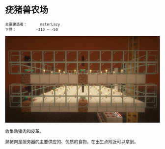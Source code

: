 # 疣猪兽农场

```
主要建造者：		msterLazy
下界：			-310 ~ -50
```

![](/img/place/疣猪兽农场.webp)

收集熟猪肉和皮革。

熟猪肉是服务器的主要供应的、优质的食物，在出生点附近可以拿到。
